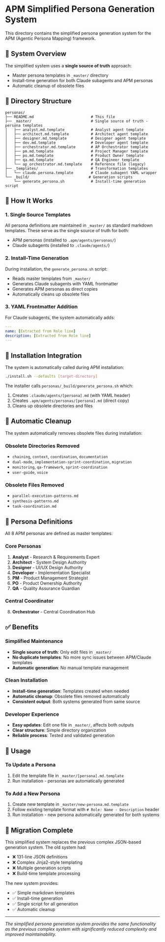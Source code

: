 # APM Simplified Persona Generation System

This directory contains the simplified persona generation system for the APM (Agentic Persona Mapping) framework.

## 🚀 System Overview

The simplified system uses a **single source of truth** approach:
- Master persona templates in `_master/` directory
- Install-time generation for both Claude subagents and APM personas
- Automatic cleanup of obsolete files

## 📁 Directory Structure

```
personas/
├── README.md                          # This file
├── _master/                           # Single source of truth - persona templates
│   ├── analyst.md.template            # Analyst agent template
│   ├── architect.md.template          # Architect agent template  
│   ├── designer.md.template           # Designer agent template
│   ├── dev.md.template                # Developer agent template
│   ├── orchestrator.md.template       # AP Orchestrator template
│   ├── pm.md.template                 # Project Manager template
│   ├── po.md.template                 # Product Owner template
│   ├── qa.md.template                 # QA Engineer template
│   └── ap_orchestrator.md.template    # Reference file (legacy)
├── _templates/                        # Transformation templates
│   └── claude.persona.template        # Claude subagent YAML wrapper
└── _build/                           # Generation scripts
    └── generate_persona.sh            # Install-time generation script
```

## 🎯 How It Works

### 1. Single Source Templates
All persona definitions are maintained in `_master/` as standard markdown templates. These serve as the single source of truth for both:
- APM personas (installed to `.apm/agents/personas/`)
- Claude subagents (installed to `.claude/agents/`)

### 2. Install-Time Generation
During installation, the `generate_persona.sh` script:
- Reads master templates from `_master/`
- Generates Claude subagents with YAML frontmatter
- Generates APM personas as direct copies
- Automatically cleans up obsolete files

### 3. YAML Frontmatter Addition
For Claude subagents, the system automatically adds:
```yaml
---
name: [Extracted from Role line]
description: [Extracted from Role line]
---
```

## 🔧 Installation Integration

The system is automatically called during APM installation:
```bash
./install.sh --defaults [target-directory]
```

The installer calls `personas/_build/generate_persona.sh` which:
1. Creates `.claude/agents/[persona].md` (with YAML header)
2. Creates `.apm/agents/personas/[persona].md` (direct copy)
3. Cleans up obsolete directories and files

## 🧹 Automatic Cleanup

The system automatically removes obsolete files during installation:

### Obsolete Directories Removed
- `chaining`, `context`, `coordination`, `documentation`
- `dual-mode`, `implementation-sprint-coordination`, `migration`
- `monitoring`, `qa-framework`, `sprint-coordination`
- `user-guide`, `voice`

### Obsolete Files Removed
- `parallel-execution-patterns.md`
- `synthesis-patterns.md` 
- `task-coordination.md`

## 📝 Persona Definitions

All 8 APM personas are defined as master templates:

### Core Personas
1. **Analyst** - Research & Requirements Expert
2. **Architect** - System Design Authority  
3. **Designer** - UI/UX Design Authority
4. **Developer** - Implementation Specialist
5. **PM** - Product Management Strategist
6. **PO** - Product Ownership Authority
7. **QA** - Quality Assurance Guardian

### Central Coordinator
8. **Orchestrator** - Central Coordination Hub

## ✅ Benefits

### Simplified Maintenance
- **Single source of truth**: Only edit files in `_master/`
- **No duplicate templates**: No more sync issues between APM/Claude templates
- **Automatic generation**: No manual template management

### Clean Installation
- **Install-time generation**: Templates created when needed
- **Automatic cleanup**: Obsolete files removed automatically
- **Consistent output**: Both systems generated from same source

### Developer Experience
- **Easy updates**: Edit one file in `_master/`, affects both outputs
- **Clear structure**: Simple directory organization
- **Reliable process**: Tested and validated generation

## 🔄 Usage

### To Update a Persona
1. Edit the template file in `_master/[persona].md.template`
2. Run installation - personas are automatically generated

### To Add a New Persona
1. Create new template in `_master/new-persona.md.template`
2. Follow existing template format with `# Role: Name - Description` header
3. Run installation - new persona automatically generated for both systems

## 🎉 Migration Complete

This simplified system replaces the previous complex JSON-based generation system. The old system had:
- ❌ 131-line JSON definitions
- ❌ Complex Jinja2-style templating
- ❌ Multiple generation scripts
- ❌ Build-time template processing

The new system provides:
- ✅ Simple markdown templates
- ✅ Install-time generation
- ✅ Single script for all generation
- ✅ Automatic cleanup

---

*The simplified persona generation system provides the same functionality as the previous complex system with significantly reduced complexity and improved maintainability.*